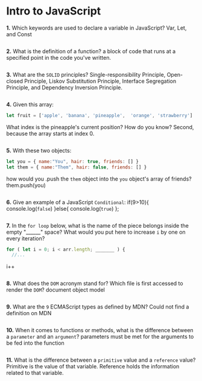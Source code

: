 # Intro to JavaScript

**1.** Which keywords are used to declare a variable in JavaScript?
Var, Let, and Const
```

```
**2.** What is the definition of a function?
a block of code that runs at a specified point in the code you've written.
```

```
**3.** What are the `SOLID` principles?
Single-responsibility Principle, Open-closed Principle, Liskov Substitution Principle, Interface Segregation Principle, and Dependency Inversion Principle.
```

```
**4.** Given this array: 
```js
let fruit = ['apple', 'banana', 'pineapple',  'orange', 'strawberry']
``` 
What index is the pineapple's current position? How do you know?
Second, because the array starts at index 0.
```

```
**5.** With these two objects: 
```js
let you = { name:"You", hair: true, friends: [] }
let them = { name:"Them", hair: false, friends: [] }
```
how would you .push the `them` object into the `you` object's array of friends?
them.push(you)
```

```

**6.** Give an example of a JavaScript `Conditional`:
if(9>10){
  console.log(`false`)
}else{
  console.log(`true`)
};
```

```
**7.** In the `for loop` below, what is the name of the piece belongs inside the empty "______" space? What would you put here to increase `i` by one on every iteration?
```js
for ( let i = 0; i < arr.length; _______ ) {
  //...
```
i++
```

```
**8.** What does the `DOM` acronym stand for? Which file is first accessed to render the `DOM`?
document object model
```

```

**9.** What are the `9` ECMAScript types as defined by MDN?
Could not find a definition on MDN
```

```
**10.** When it comes to functions or methods, what is the difference between a `parameter` and an `argument`?
parameters must be met for the arguments to be fed into the function
```

```
**11.** What is the difference between a `primitive` value and a `reference` value?
Primitive is the value of that variable. Reference holds the information related to that variable.
```

```